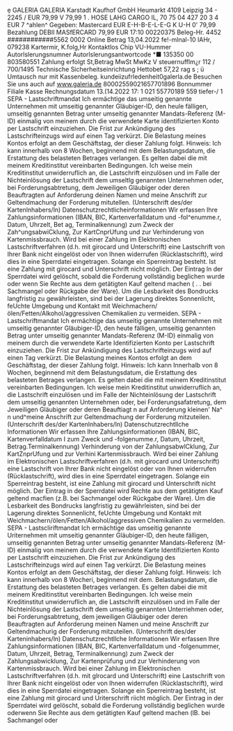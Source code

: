 ẹ GALERIA GALERIA Karstadt Kaufhof GmbH Heumarkt 4109 Leipzig 34 - 2245 / EUR 79,99 V 79,99 1 . HOSE LAHG CARGO IL, 70 75 04 427 20 3 4 EUR 7 ^ahlen^ Gegeben: Mastercard EUR E-H-B-E-L-E-G K U-H 0' 79,99 Bezahlung DEBII MASfERCARD 79,99 EUR 17:10 00220375 Beleg-Hr. 4452 ############5562 0002 Online Betrag 13,04.2022 fe!-mlnal-10 lAHr, 079238 Kartermir, K.folg,Hr Kontaktlos Chip VU-Hummer Autorlslerungsnumner Autorlslerungsantwortcode *■ 135350 00 803580551 Zahlung erfolgt St,Betrag MwSt MwKz V steuernufflm¿r 112 / 700/1495 Technische Sicherheitseinrichtung Hettobet 57,22 rag s ; ü Umtausch nur mit Kassenbeleg. kundeiizufrledenheit0galerla.de Besuchen Sie uns auch auf www.galeria.de 80002559021657701896 Bonnummer Filiale Kasse Rechnungsdatum 13.(14.2022 17: 1 021 55770189 559 tiefer-/ 1 SEPA - Lastschriftmandat Ich ermächtige das umseitig genannte Unternehmen mit umseitig genannter Gläubiger-ID, den heule fälligen, umseitig genannten Betrag unter umseitig genannter Mandats-Referenz (M-ID) einmalig von meinem durch die verwendete Karte identifizierten Konto per Lastschrift einzuziehen. Die Frist zur Ankündigung des Lastschrifteinzugs wird auf einen Tag verkürzt. Die Belastung meines Kontos erfolgt an dem Geschäftstag, der dieser Zahlung folgt. Hinweis: Ich kann innerhalb von 8 Wochen, beginnend mit dem Belastungsdatum, die Erstattung des belasteten Betrages verlangen. Es gelten dabei die mit meinem Kreditinstitut vereinbarten Bedingungen. Ich weise mein Kreditinstitut unwiderruflich an, die Lastschrift einzulösen und im Falle der Nichteinlösung der Lastschrift dem umseltlg genannten Unternehmen oder, bei Forderungsabtretung, dem Jeweiligen Gläubiger oder deren Beauftragten auf Anforderung deinen Namen und meine Anschrift zur Geltendmachung der Forderung mitutellen. (Unterschrift des/der Kartenlnhabers/ln) Datenschutzrechtlicheinformationen Wir erfassen Ihre Zahlungsinformationen (IBAN, BIC, Kartenverfalldatum und -fol^enumme.r, Datum, Uhrzelt, Bet ag, Terminalkennung) zum Zweck der Zah^ungsabwiCklung, Zur KartCnprUfung und zur Verhinderung von Kartenmissbrauch. Wird bei einer Zahlung im Elektronischen Lastschriftverfahren (d.h. mit girocard und Unterschrift) eine Lastschrift von Ihrer Bank nicht eingelöst oder von Ihnen widerrufen (Rücklastschrift), wird dies in eine Sperrdatei eingetragen. Solange ein Sperreintrag besteht. Ist eine Zahlung mit girocard und Unterschrift nicht möglich. Der Eintrag ln der Sperrdatei wird gelöscht, sobald die Forderung vollständig beglichen wurde oder wenn Sie Rechte aus dem getätigten Kauf geltend machen ( . . bei Sachmangel oder Rückgabe der Ware). Um die Lesbarkeit des Bondrucks langfristig zu gewährleisten, sind bei der Lagerung direktes Sonnenlicht, feUchte Umgebung und Kontakt mit Weichmachern/ölen/Fetten/Alkohol/aggressiven Chemikalien zu vermeiden. SEPA - Lastschriftmandat Ich ermächtige das umseitig genannte Unternehmen mit umseitig genannter Gläubiger-ID, den heute fälligen, umseitig genannten Betrag unter umseitig genannter Mandats-Referenz (M-ID) einmalig von meinem durch die verwendete Karte Identifizierten Konto per Lastschrift einzuziehen. Die Frist zur Ankündigung des Lastschrifteinzugs wird auf einen Tag verkürzt. Die Belastung meines Kontos erfolgt an dem Geschäftstag, der dieser Zahlung folgt. Hinweis: Ich kann Innerhalb von 8 Wochen, beginnend mit dem Belastungsdatum, die Erstattung des belasteten Betrages verlangen. Es gelten dabei die mit meinem Kreditinstitut vereinbarten Bedingungen. Ich weise mein Kreditinstitut unwiderruflich an, die Lastschrift einzulösen und im Falle der Nichteinlösung der Lastschrift dem umseitig genannten Unternehmen oder, bei Forderungsafatretung, dem Jeweiligen Gläubiger oder deren Beauftiagt n auf Anforderung kleinen' Na^ n und^meine Anschrift zur Geltendmachung der Forderung mitzuteilen. (Unterschrift des/der Kartenlnhabers/ln) Datenschutzrechtllche Informationen Wir erfassen Ihre Zahlungsinformationen (IBAN, BIC, Kartenverfalldatum I zum Zweck und -folgenumme.r, Datum, Uhrzeit, Betrạg.Termìnalkennung) Verhinderung von der ZahlungsabwlCklung, Zur KartZnprUfung und zur Verhini Kartenmissbrauch. Wird bei einer Zahlung im Elektronischen Lastschriftverfahren (d.h. mit girocard und Unterschrift) eine Lastschrift von Ihrer Bank nicht eingelöst oder von Ihnen widerrufen (Rücklastschrift), wird dies in eine Sperrdatel eingetragen. Solange ein Sperreintrag besteht, ist eine Zahlung mit girocard und Unterschrift nicht möglich. Der Eintrag in der Sperrdatei wird Rechte aus dem getätigten Kauf geltend macfien (z.B. bei Sachmangel oder Rückgabe der Ware). Um die Lesbarkeit des Bondrucks langfristig zu gewährleisten, sind bei der Lagerung direktes Sonnenlicht, feUchte Umgebung und Kontakt mit Weichmachern/ölen/Fetten/Alkohol/aggressiven Chemikalien zu vermelden. SEPA - Lastscliriftmandat Ich ermächtige das umseitig genannte Uriternehmen mit umseitig genannter Gläubiger-ID, den heute fälligen, umseitig genannten Betrag unter umseitig genannter Mandats-Referenz (M-ID) einmalig von meinem durch die verwendete Karte Identifizierten Konto per Lastschrift einzuziehen. Die Frist zur Ankündigung des Lastschrifteinzugs wird auf einen Tag verkürzt. Die Belastung meines Kontos erfolgt an dem Geschäftstag, der dieser Zahlung folgt. Hinweis: Ich kann innerhalb von 8 Wocheri, beginnend mit dem. Belastungsdatum, die Erstattung des belasteten Betrages verlangen. Es gelten dabei die mit meinem Kreditinstitut vereinbarten Bedingungen. Ich weise mein Kreditinstitut unwiderruflich an, die Lastschrift einzulösen und im Falle der Nichteinlösung der Lastschrift dem umseitig genannten Unterriehmen oder, bei Forderungsabtretung, dem jeweiligen Gläubiger oder deren Beauftragten auf Anforderung meinen Namen und meine Anschrift zur Geltendmachurig der Forderung mitzuteilen. (Unterschrift des/der Karteninhabers/ln) Datenschutzrechtllche Informationen Wir erfassen Ihre Zahlungsinformationen (IBAN, BIC, Kartenverfalldatum und -folgenummer, Datum, Uhrzeit, Betrag, Terminalkennung) zum Zweck der Zahlungsabwicklung, Zur Kartenprüfung und zur Verhinderung von Kartenmissbrauch. Wird bei einer Zahlung im Elektronischen Lastschriftverfahren (d.h. mit glrocard und Unterschrift) eine Lastschrift von Ihrer Bank nicht eingelöst oder von Ihnen widerrufen (Rücklastschrift), wird dies in eine Sperrdatei eingetragen. Solange ein Sperreintrag besteht, ist eine Zahlung mit girocard und Uriterschrift riicht möglich. Der Eintrag in der Sperrdatei wird gelöscht, sobald die Forderung vollständig beglichen wurde oderwenn Sie Rechte aus dem getätigten Kauf geltend machen (lB. bei Sachmangel oder